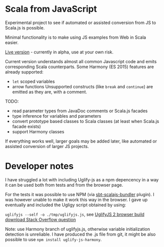 Scala from JavaScript
=====================

Experimental project to see if automated or assisted conversion from JS to Scala.js is possible.

Minimal functionality is to make using JS examples from Web in Scala easier.

[Live version][3] - currently in alpha, use at your own risk.

Current version understands almost all common Javascript code and emits corresponding Scala counterparts.
Some Harmony (ES 2015) features are already supported:
- `let` scoped variables
- arrow functions
Unsupported constructs (like `break` and `continue`) are emitted as they are, with a comment.

TODO:

- read parameter types from JavaDoc comments or Scala.js facades
- type inference for variables and parameters
- convert prototype based classes to Scala classes (at least when Scala.js facade exists)
- support Harmony classes

If everything works well, larger goals may be added later, like automated or assisted conversion of larger JS projects.

Developer notes
===============

I have struggled a lot with including Uglify-js as a npm depencency in a way it can be used both from tests and from the browser page.

For the tests it was possible to use NPM (via [sbt-scalajs-bundler][1] plugin). I was however unable to make it
work this way in the browser. I gave up eventually and included the Ugligy script obtained by using:

`uglifyjs --self -o ./tmp/uglifyjs.js`, see [UglifyJS 2 browser build download Stack Overflow question][2]
 
 Note: use Harmony branch of uglifyjs.js, otherwise variable initialization detection is unreliable. I have produced
  the .js file from git, it might be also possible to use `npm install uglify-js-harmony`. 


 [1]: https://github.com/scalacenter/scalajs-bundler
 [2]: http://stackoverflow.com/questions/20027492/uglifyjs-2-browser-build-download
 [3]: https://ondrejspanel.github.io/ScalaFromJS/live/